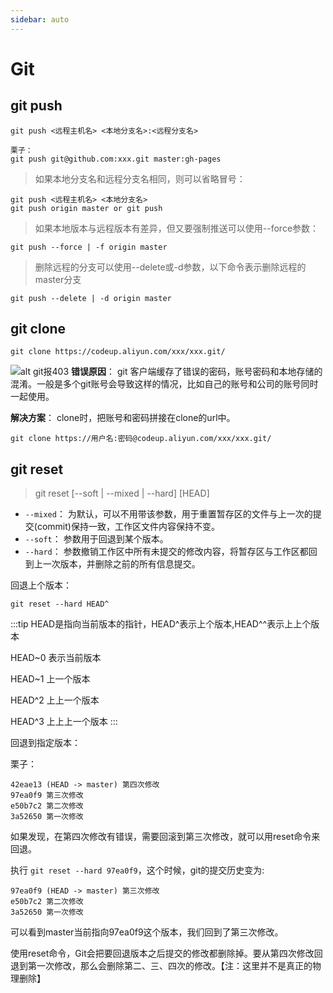 ```yaml
---
sidebar: auto
---
```

# Git

## git push

```git
git push <远程主机名> <本地分支名>:<远程分支名>

栗子：
git push git@github.com:xxx.git master:gh-pages
```

>如果本地分支名和远程分支名相同，则可以省略冒号：

```git
git push <远程主机名> <本地分支名>
git push origin master or git push
```

>如果本地版本与远程版本有差异，但又要强制推送可以使用--force参数：

```git
git push --force | -f origin master
```

>删除远程的分支可以使用--delete或-d参数，以下命令表示删除远程的master分支

```git
git push --delete | -d origin master
```

## git clone

```shell
git clone https://codeup.aliyun.com/xxx/xxx.git/
```

![alt git报403](/blog/git403.jpg)
**错误原因**：
git 客户端缓存了错误的密码，账号密码和本地存储的混淆。一般是多个git账号会导致这样的情况，比如自己的账号和公司的账号同时一起使用。

**解决方案**：
clone时，把账号和密码拼接在clone的url中。

```shell
git clone https://用户名:密码@codeup.aliyun.com/xxx/xxx.git/
```

## git reset

> git reset [--soft | --mixed | --hard] [HEAD]

* `--mixed`： 为默认，可以不用带该参数，用于重置暂存区的文件与上一次的提交(commit)保持一致，工作区文件内容保持不变。
* `--soft`： 参数用于回退到某个版本。
* `--hard`： 参数撤销工作区中所有未提交的修改内容，将暂存区与工作区都回到上一次版本，并删除之前的所有信息提交。

回退上个版本：

```shell
git reset --hard HEAD^
```

:::tip
HEAD是指向当前版本的指针，HEAD^表示上个版本,HEAD^^表示上上个版本

HEAD~0 表示当前版本

HEAD~1 上一个版本

HEAD^2 上上一个版本

HEAD^3 上上上一个版本
:::

回退到指定版本：

栗子：

```shell
42eae13 (HEAD -> master) 第四次修改
97ea0f9 第三次修改
e50b7c2 第二次修改
3a52650 第一次修改
```

如果发现，在第四次修改有错误，需要回滚到第三次修改，就可以用reset命令来回退。

执行 `git reset --hard 97ea0f9`，这个时候，git的提交历史变为:

```shell
97ea0f9 (HEAD -> master) 第三次修改
e50b7c2 第二次修改
3a52650 第一次修改
```

可以看到master当前指向97ea0f9这个版本，我们回到了第三次修改。

使用reset命令，Git会把要回退版本之后提交的修改都删除掉。要从第四次修改回退到第一次修改，那么会删除第二、三、四次的修改。【注：这里并不是真正的物理删除】

<!-- git revert -->